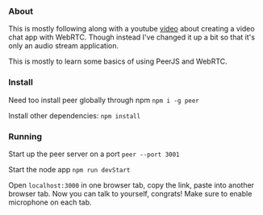 ### About
This is mostly following along with a youtube [video](https://www.youtube.com/watch?v=DvlyzDZDEq4) about creating a video chat app with WebRTC. Though instead I've changed it up a bit so that it's only an audio stream application.

This is mostly to learn some basics of using PeerJS and WebRTC.

### Install
Need too install peer globally through npm
`npm i -g peer`

Install other dependencies: `npm install`

### Running
Start up the peer server on a port
`peer --port 3001`

Start the node app
`npm run devStart`

Open `localhost:3000` in one browser tab, copy the link, paste into another browser tab. Now you can talk to yourself, congrats! Make sure to enable microphone on each tab. 

